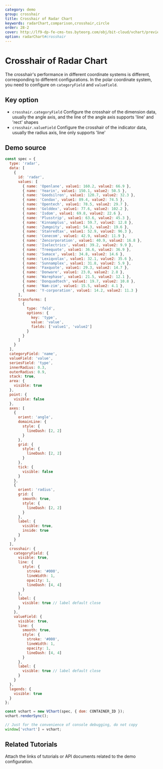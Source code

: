 ```yaml
---
category: demo
group: crosshair
title: Crosshair of Radar Chart
keywords: radarChart,comparison,crosshair,circle
order: 28-2
cover: http://lf9-dp-fe-cms-tos.byteorg.com/obj/bit-cloud/vchart/preview/crosshair/polar-line.png
option: radarChart#crosshair
---
```


# Crosshair of Radar Chart

The crosshair's performance in different coordinate systems is different, corresponding to different configurations. In the polar coordinate system, you need to configure on `categoryField` and `valueField`.

## Key option

- `crosshair.categoryField` Configure the crosshair of the dimension data, usually the angle axis, and the line of the angle axis supports 'line' and 'rect' shapes
- `crosshair.valueField` Configure the crosshair of the indicator data, usually the radius axis, line only supports 'line'

## Demo source

```javascript livedemo
const spec = {
  type: 'radar',
  data: [
    {
      id: 'radar',
      values: [
        { name: 'Openlane', value1: 160.2, value2: 66.9 },
        { name: 'Yearin', value1: 150.1, value2: 50.5 },
        { name: 'Goodsilron', value1: 120.7, value2: 32.3 },
        { name: 'Condax', value1: 89.4, value2: 74.5 },
        { name: 'Opentech', value1: 78.5, value2: 29.7 },
        { name: 'Golddex', value1: 77.6, value2: 102.2 },
        { name: 'Isdom', value1: 69.8, value2: 22.6 },
        { name: 'Plusstrip', value1: 63.6, value2: 45.3 },
        { name: 'Kinnamplus', value1: 59.7, value2: 12.8 },
        { name: 'Zumgoity', value1: 54.3, value2: 19.6 },
        { name: 'Stanredtax', value1: 52.9, value2: 96.3 },
        { name: 'Conecom', value1: 42.9, value2: 11.9 },
        { name: 'Zencorporation', value1: 40.9, value2: 16.8 },
        { name: 'Iselectrics', value1: 39.2, value2: 9.9 },
        { name: 'Treequote', value1: 36.6, value2: 36.9 },
        { name: 'Sumace', value1: 34.8, value2: 14.6 },
        { name: 'Lexiqvolax', value1: 32.1, value2: 35.6 },
        { name: 'Sunnamplex', value1: 31.8, value2: 5.9 },
        { name: 'Faxquote', value1: 29.3, value2: 14.7 },
        { name: 'Donware', value1: 23.0, value2: 2.8 },
        { name: 'Warephase', value1: 21.5, value2: 12.1 },
        { name: 'Donquadtech', value1: 19.7, value2: 10.8 },
        { name: 'Nam-zim', value1: 15.5, value2: 4.1 },
        { name: 'Y-corporation', value1: 14.2, value2: 11.3 }
      ],
      transforms: [
        {
          type: 'fold',
          options: {
            key: 'type',
            value: 'value',
            fields: ['value1', 'value2']
          }
        }
      ]
    }
  ],
  categoryField: 'name',
  valueField: 'value',
  seriesField: 'type',
  innerRadius: 0.3,
  outerRadius: 0.9,
  stack: true,
  area: {
    visible: true
  },
  point: {
    visible: false
  },
  axes: [
    {
      orient: 'angle',
      domainLine: {
        style: {
          lineDash: [2, 2]
        }
      },
      grid: {
        style: {
          lineDash: [2, 2]
        }
      },
      tick: {
        visible: false
      }
    },
    {
      orient: 'radius',
      grid: {
        smooth: true,
        style: {
          lineDash: [2, 2]
        }
      },
      label: {
        visible: true,
        inside: true
      }
    }
  ],
  crosshair: {
    categoryField: {
      visible: true,
      line: {
        style: {
          stroke: '#000',
          lineWidth: 1,
          opacity: 1,
          lineDash: [4, 4]
        }
      },
      label: {
        visible: true // label default close
      }
    },
    valueField: {
      visible: true,
      line: {
        smooth: true,
        style: {
          stroke: '#000',
          lineWidth: 1,
          opacity: 1,
          lineDash: [4, 4]
        }
      },
      label: {
        visible: true // label default close
      }
    }
  },
  legends: {
    visible: true
  }
};

const vchart = new VChart(spec, { dom: CONTAINER_ID });
vchart.renderSync();

// Just for the convenience of console debugging, do not copy
window['vchart'] = vchart;
```

## Related Tutorials

Attach the links of tutorials or API documents related to the demo configuration.

